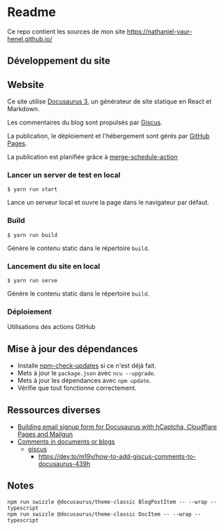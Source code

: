 # Readme

Ce repo contient les sources de mon site https://nathaniel-vaur-henel.github.io/

## Développement du site

## Website

Ce site utilise [Docusaurus 3](https://docusaurus.io/), un générateur de site statique en React et Markdown.

Les commentaires du blog sont propulsés par [Giscus](https://giscus.app/fr).

La publication, le déploiement et l'hébergement sont gérés par [GitHub Pages](https://pages.github.com/).

La publication est planifiée grâce à [merge-schedule-action](https://github.com/gr2m/merge-schedule-action)

### Lancer un server de test en local

```shell
$ yarn run start
```

Lance un serveur local et ouvre la page dans le navigateur par défaut.

### Build

```shell
$ yarn run build
```

Génère le contenu static dans le répertoire `build`.

### Lancement du site en local 

```shell
$ yarn run serve
```

Génère le contenu static dans le répertoire `build`.

### Déploiement

Utilisations des actions GitHub

## Mise à jour des dépendances

- Installe [npm-check-updates](https://www.npmjs.com/package/npm-check-updates) si ce n'est déjà fait.
- Mets à jour le `package.json` avec `ncu --upgrade`.
- Mets à jour les dépendances avec `npm update`.
- Vérifie que tout fonctionne correctement.

## Ressources diverses

- [Building email signup form for Docusaurus with hCaptcha, Cloudflare Pages and Mailgun](https://pglet.io/blog/email-sign-form-for-docusaurus-with-hcaptcha-cloudflare-pages-and-mailgun/)
- [Comments in documents or blogs](https://docusaurus.io/fr/feature-requests/p/comments-in-documents-or-blogs)
  - [giscus](https://giscus.app/fr)
    - https://dev.to/m19v/how-to-add-giscus-comments-to-docusaurus-439h

## Notes

```shell
npm run swizzle @docusaurus/theme-classic BlogPostItem -- --wrap --typescript
npm run swizzle @docusaurus/theme-classic DocItem -- --wrap --typescript
```
